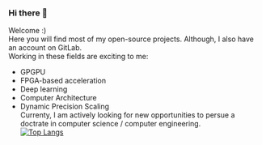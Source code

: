 ### Hi there 👋
Welcome :)  
Here you will find most of my open-source projects. Although, I also have an account on GitLab.  
Working in these fields are exciting to me:
- GPGPU 
- FPGA-based acceleration
- Deep learning
- Computer Architecture
- Dynamic Precision Scaling   
Currenty, I am actively looking for new opportunities to persue a doctrate in computer science / computer engineering.  
[![Top Langs](https://github-readme-stats.vercel.app/api/top-langs/?username=salehjg&layout=compact&theme=algolia)](https://github.com/anuraghazra/github-readme-stats)

<!--
**salehjg/salehjg** is a ✨ _special_ ✨ repository because its `README.md` (this file) appears on your GitHub profile.

Here are some ideas to get you started:

- 🔭 I’m currently working on ...
- 🌱 I’m currently learning ...
- 👯 I’m looking to collaborate on ...
- 🤔 I’m looking for help with ...
- 💬 Ask me about ...
- 📫 How to reach me: ...
- 😄 Pronouns: ...
- ⚡ Fun fact: ...
-->
